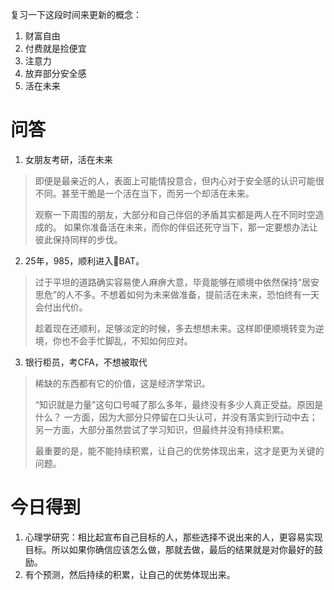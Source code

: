复习一下这段时间来更新的概念：
1. 财富自由
2. 付费就是捡便宜
3. 注意力
4. 放弃部分安全感
5. 活在未来

# 问答

1. 女朋友考研，活在未来

>即便是最亲近的人，表面上可能情投意合，但内心对于安全感的认识可能很不同。甚至干脆是一个活在当下，而另一个却活在未来。
>
> 观察一下周围的朋友，大部分和自己伴侣的矛盾其实都是两人在不同时空造成的。
> 如果你准备活在未来，而你的伴侣还死守当下，那一定要想办法让彼此保持同样的步伐。

2. 25年，985，顺利进入BAT。
> 过于平坦的道路确实容易使人麻痹大意，毕竟能够在顺境中依然保持“居安思危”的人不多。不想着如何为未来做准备，提前活在未来，恐怕终有一天会付出代价。
> 
> 趁着现在还顺利，足够淡定的时候，多去想想未来。这样即便顺境转变为逆境，你也不会手忙脚乱，不知如何应对。

3. 银行柜员，考CFA，不想被取代
> 稀缺的东西都有它的价值，这是经济学常识。
> 
> “知识就是力量”这句口号喊了那么多年，最终没有多少人真正受益。原因是什么？
> 一方面，因为大部分只停留在口头认可，并没有落实到行动中去；
> 另一方面，大部分虽然尝试了学习知识，但最终并没有持续积累。
> 
> 最重要的是，能不能持续积累，让自己的优势体现出来，这才是更为关键的问题。

# 今日得到

1. 心理学研究：相比起宣布自己目标的人，那些选择不说出来的人，更容易实现目标。所以如果你确信应该怎么做，那就去做，最后的结果就是对你最好的鼓励。 
2. 有个预测，然后持续的积累，让自己的优势体现出来。




